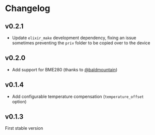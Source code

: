 # Changelog

## v0.2.1

  - Update `elixir_make` development dependency, fixing an issue sometimes
    preventing the `priv` folder to be copied over to the device

## v0.2.0

  - Add support for BME280 (thanks to [@baldmountain](https://github.com/baldmountain))

## v0.1.4

  - Add configurable temperature compensation (`temperature_offset` option)

## v0.1.3

First stable version
